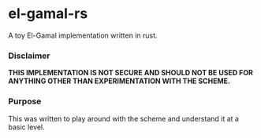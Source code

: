 # el-gamal-rs

A toy El-Gamal implementation written in rust.

### Disclaimer
**THIS IMPLEMENTATION IS NOT SECURE AND SHOULD NOT BE USED FOR ANYTHING OTHER THAN EXPERIMENTATION WITH THE SCHEME.**

### Purpose
This was written to play around with the scheme and understand it at a basic level.
